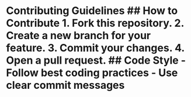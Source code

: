 # Contributing Guidelines  ## How to Contribute   1. Fork this repository.   2. Create a new branch for your feature.   3. Commit your changes.   4. Open a pull request.    ## Code Style   - Follow best coding practices   - Use clear commit messages
